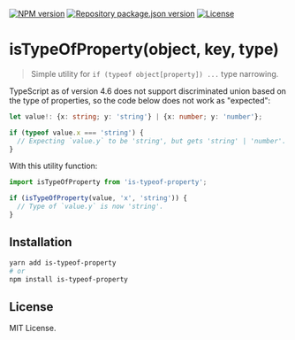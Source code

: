 [![NPM version](https://img.shields.io/npm/v/is-typeof-property?color=%23cb3837&style=flat-square)](https://www.npmjs.com/package/is-typeof-property)
[![Repository package.json version](https://img.shields.io/github/package-json/v/vilic/is-typeof-property?color=%230969da&label=repo&style=flat-square)](./package.json)
[![License](https://img.shields.io/github/license/vilic/is-typeof-property?style=flat-square)](./LICENSE)

# isTypeOfProperty(object, key, type)

> Simple utility for `if (typeof object[property]) ...` type narrowing.

TypeScript as of version 4.6 does not support discriminated union based on the type of properties, so the code below does not work as "expected":

```ts
let value!: {x: string; y: 'string'} | {x: number; y: 'number'};

if (typeof value.x === 'string') {
  // Expecting `value.y` to be 'string', but gets 'string' | 'number'.
}
```

With this utility function:

```ts
import isTypeOfProperty from 'is-typeof-property';

if (isTypeOfProperty(value, 'x', 'string')) {
  // Type of `value.y` is now 'string'.
}
```

## Installation

```sh
yarn add is-typeof-property
# or
npm install is-typeof-property
```

## License

MIT License.
